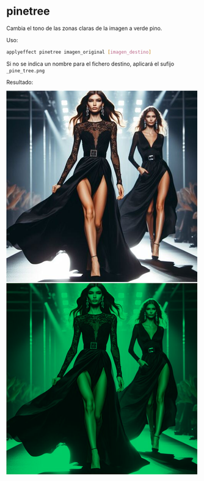 # pinetree

Cambia el tono de las zonas claras de la imagen a verde pino.

Uso:

``` sh
applyeffect pinetree imagen_original [imagen_destino]
```

Si no se indica un nombre para el fichero destino, aplicará el sufijo `_pine_tree.png`

Resultado:

![imagen original](../../images/image.jpg)
![pinetree](../../images/image_pine_tree.png)
